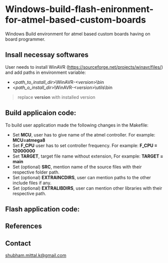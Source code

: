 # Windows-build-flash-enironment-for-atmel-based-custom-boards
Windows Build environment for atmel based custom boards having on board programmer.

## Insall necessay softwares
User needs to install WinAVR (https://sourceforge.net/projects/winavr/files/) and add paths in environment variable:
- <*path_to_install_dir*>\WinAVR-<*version*>\bin
- <*path_o_install_dir*>\WinAVR-<*version*>\utils\bin

> replace **version** with installed version
## Build applicaion code:
To build user application made the following changes in the Makefile:
- Set **MCU**, user has to give name of the atmel controller. For example: **MCU=atmega8**
- Set **F_CPU** user has to set controller frequency. For example: **F_CPU = 12000000**
- Set **TARGET**, target file name without extension, For example: **TARGET = main**
- Set (optional) **SRC**, mention name of the source files with their respective folder path.
- Set (optional) **EXTRAINCDIRS**, user can mention paths to the other include files if any.
- Set (optional) **EXTRALIBDIRS**, user can mention other libraries with their respective path.

## Flash application code:

## References

## Contact
shubham.mittal.k@gmail.com

